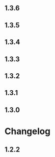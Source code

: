 ## 1.3.6




## 1.3.5




## 1.3.4




## 1.3.3




## 1.3.2




## 1.3.1




## 1.3.0




# Changelog

## 1.2.2



